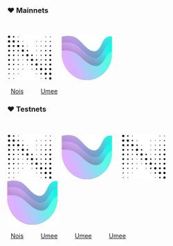 ### :heart: Mainnets

<p>&nbsp;</p>

<img src="https://raw.githubusercontent.com/ShKmTr/test2/main/nois_black.svg" alt=""> &emsp; <img src="https://raw.githubusercontent.com/ShKmTr/test2/main/umee.svg" alt="">

&nbsp; [Nois](mainnets/nois/) &emsp; &emsp; [Umee](mainnets/umee/)

### :heart: Testnets

<p>&nbsp;</p>

<img src="https://raw.githubusercontent.com/ShKmTr/test2/main/nois_black.svg" alt=""> &emsp; <img src="https://raw.githubusercontent.com/ShKmTr/test2/main/umee.svg" alt=""> &emsp; <img src="https://raw.githubusercontent.com/ShKmTr/test2/main/nois_black.svg" alt=""> &emsp; <img src="https://raw.githubusercontent.com/ShKmTr/test2/main/umee.svg" alt="">

&nbsp; [Nois](mainnets/nois/) &emsp; &emsp; [Umee](mainnets/umee/) &emsp; &emsp; [Umee](mainnets/umee/) &emsp; &emsp; [Umee](mainnets/umee/)
